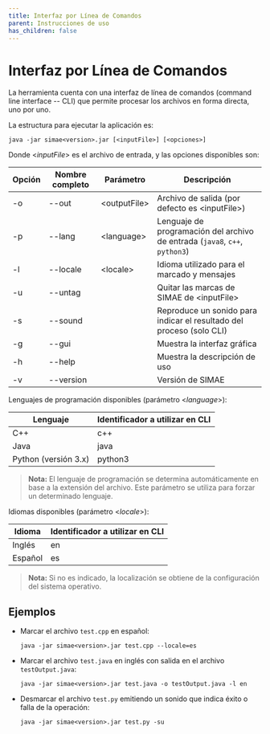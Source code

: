 ```yaml
---
title: Interfaz por Línea de Comandos
parent: Instrucciones de uso
has_children: false
---
```


# Interfaz por Línea de Comandos

La herramienta cuenta con una interfaz de línea de comandos (command line interface -- CLI) que permite procesar los archivos en forma directa, uno por uno.

La estructura para ejecutar la aplicación es:

```
java -jar simae<version>.jar [<inputFile>] [<opciones>]
```

Donde \<_inputFile_\> es el archivo de entrada, y las opciones disponibles son:

|Opción | Nombre completo |Parámetro|Descripción|
|---|---|---|---|
|  -o | \-\-out | \<outputFile\> |  Archivo de salida (por defecto es \<inputFile\>) |
|  -p | \-\-lang | \<language\>  |  Lenguaje de programación del archivo de entrada (`java8`, `c++`, `python3`) |
|  -l | \-\-locale | \<locale\>  |  Idioma utilizado para el marcado y mensajes |
|  -u | \-\-untag |           |  Quitar las marcas de SIMAE de \<inputFile\> |
|  -s | \-\-sound  |          |  Reproduce un sonido para indicar el resultado del proceso (solo CLI) |
|  -g | \-\-gui   |           |  Muestra la interfaz gráfica |
|  -h | \-\-help   |          |  Muestra la descripción de uso |
|  -v | \-\-version |         |  Versión de SIMAE |

Lenguajes de programación disponibles (parámetro \<_language_\>):

|Lenguaje|Identificador a utilizar en CLI|
|---|---|
|C++|c++|
|Java|java|
|Python (versión 3.x)|python3|

> **Nota:** El lenguaje de programación se determina automáticamente en base a la extensión del archivo. Este parámetro se utiliza para forzar un determinado lenguaje.

Idiomas disponibles (parámetro \<_locale_\>):

|Idioma|Identificador a utilizar en CLI|
|---|---|
|Inglés|en|
|Español|es|

> **Nota:** Si no es indicado, la localización se obtiene de la configuración del sistema operativo.


## Ejemplos

* Marcar el archivo `test.cpp` en español:
  ```
  java -jar simae<version>.jar test.cpp --locale=es
  ```

* Marcar el archivo `test.java` en inglés con salida en el archivo `testOutput.java`:
  ```
  java -jar simae<version>.jar test.java -o testOutput.java -l en
  ```

* Desmarcar el archivo `test.py` emitiendo un sonido que indica éxito o falla de la operación:
  ```
  java -jar simae<version>.jar test.py -su
  ```

